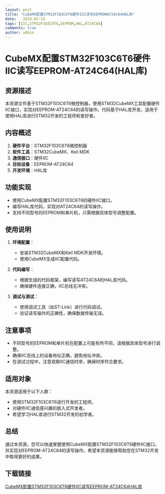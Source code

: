 ```yaml
---
layout: post
title: "CubeMX配置STM32F103C6T6硬件IIC读写EEPROMAT24C64HAL库"
date:   2024-02-14
tags: [IIC,STM32F103C6T6,EEPROM,HAL,AT24C64]
comments: true
author: admin
---
```

# CubeMX配置STM32F103C6T6硬件IIC读写EEPROM-AT24C64(HAL库)

## 资源描述

本资源文件基于STM32F103C6T6微控制器，使用STM32CubeMX工具配置硬件IIC接口，实现对EEPROM-AT24C64的读写操作。代码基于HAL库开发，适用于使用HAL库进行STM32开发的工程师和爱好者。

## 内容概述

1. **硬件平台**：STM32F103C6T6微控制器
2. **软件工具**：STM32CubeMX、Keil MDK
3. **通信接口**：硬件IIC
4. **目标设备**：EEPROM-AT24C64
5. **开发环境**：HAL库

## 功能实现

- 使用CubeMX配置STM32F103C6T6的硬件IIC接口。
- 编写HAL库代码，实现对AT24C64的读写操作。
- 支持不同型号的EEPROM和单片机，只需根据具体型号调整配置。

## 使用说明

1. **环境配置**：
   - 安装STM32CubeMX和Keil MDK开发环境。
   - 使用CubeMX生成IIC配置代码。

2. **代码编写**：
   - 根据生成的代码框架，编写读写AT24C64的HAL库代码。
   - 确保硬件连接正确，IIC总线无冲突。

3. **调试与测试**：
   - 使用调试工具（如ST-Link）进行代码调试。
   - 验证读写操作的正确性，确保数据传输无误。

## 注意事项

- 不同型号的EEPROM和单片机在配置上可能有所不同，请根据具体型号进行调整。
- 确保IIC总线上的设备地址正确，避免地址冲突。
- 在调试过程中，注意观察IIC通信时序，确保时序符合要求。

## 适用对象

本资源适用于以下人群：
- 使用STM32F103C6T6进行开发的工程师。
- 对硬件IIC通信感兴趣的嵌入式开发者。
- 希望学习HAL库进行STM32开发的初学者。

## 总结

通过本资源，您可以快速掌握使用CubeMX配置STM32F103C6T6硬件IIC接口，并实现对EEPROM-AT24C64的读写操作。希望本资源能够帮助您在STM32开发中取得更好的成果。

## 下载链接

[CubeMX配置STM32F103C6T6硬件IIC读写EEPROM-AT24C64HAL库](https://pan.quark.cn/s/edeb5f0790b0)